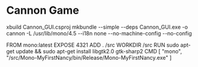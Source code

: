 ﻿# Cannon Game


xbuild Cannon_GUI.csproj
mkbundle --simple --deps Cannon_GUI.exe -o cannon -L /usr/lib/mono/4.5 --i18n none --no-machine-config --no-config


FROM mono:latest
EXPOSE 4321
ADD . /src
WORKDIR /src
RUN sudo apt-get update && sudo apt-get install libgtk2.0 gtk-sharp2
CMD [ "mono", "/src/Mono-MyFirstNancy/bin/Release/Mono-MyFirstNancy.exe" ]